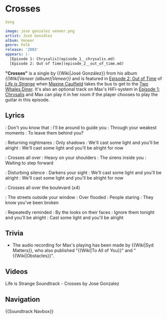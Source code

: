 #  Crosses 

```yaml
Song

image: jose gonzalez veneer.png
artist: José González
album: Veneer
genre: Folk
release: '2003'
appears: |-
  [Episode 1: Chrysalis](episode_1__chrysalis.md)
  [Episode 2: Out of Time](episode_2__out_of_time.md)
```

**"Crosses"** is a single by {{Wiki|José González}} from his album *{{Wiki|Veneer (album)|Veneer}}* and is featured in [Episode 2: Out of Time](episode_2.md) of *[Life is Strange](life_is_strange.md)* when [Maxine Caulfield](max_caulfield.md) takes the bus to get to the [Two Whales Diner](two_whales_diner.md). It's also an optional track on Max's HiFi-system in [Episode 1: Chrysalis](episode_1.md) and Max can play it in her room if the player chooses to play the guitar in this episode. 

##  Lyrics 
: Don't you know that
: I'll be around to guide you
: Through your weakest moments
: To leave them behind you?

: Returning nightmares
: Only shadows
: We'll cast some light and you'll be alright
: We'll cast some light and you'll be alright for now

: Crosses all over
: Heavy on your shoulders
: The sirens inside you
: Waiting to step forward

: Disturbing silence
: Darkens your sight
: We'll cast some light and you'll be alright
: We'll cast some light and you'll be alright for now

: Crosses all over the boulevard (x4)

: The streets outside your window
: Over flooded
: People staring
: They know you've been broken

: Repeatedly reminded
: By the looks on their faces
: Ignore them tonight and you'll be alright
: Cast some light and you'll be alright

##  Trivia 
* The audio recording for Max's playing has been made by {{Wiki|Syd Matters}}, who also published "{{Wiki|To All of You}}" and "{{Wiki|Obstacles}}".

##  Videos 

Life is Strange Soundtrack - Crosses by Jose Gonzalez

##  Navigation 
{{Soundtrack Navbox}}

